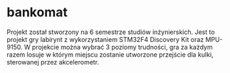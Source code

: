 # bankomat

Projekt został stworzony na 6 semestrze studiów inżynierskich. Jest to projekt gry labirynt z wykorzystaniem STM32F4 Discovery Kit oraz MPU-9150. W projekcie można wybrać 3 poziomy trudności, gra za każdym razem losuje w którym miejscu zostanie utworzone przejście dla kulki, sterowanej przez akcelerometr.    
